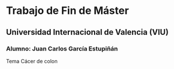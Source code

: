# Trabajo de Fin de Máster

## Universidad Internacional de Valencia (VIU)

### Alumno: Juan Carlos García Estupiñán

Tema Cácer de colon
